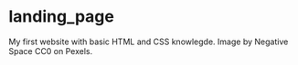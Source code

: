 # landing_page 
My first website with basic HTML and CSS knowlegde.
Image by Negative Space CC0 on Pexels.